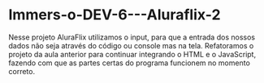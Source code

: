 # Immers-o-DEV-6---Aluraflix-2

Nesse projeto AluraFlix utilizamos o input, para que a entrada dos nossos dados não seja através do código ou console mas na tela. 
Refatoramos o projeto da aula anterior para continuar integrando o HTML e o JavaScript, fazendo com que as partes certas do programa funcionem no momento correto.
